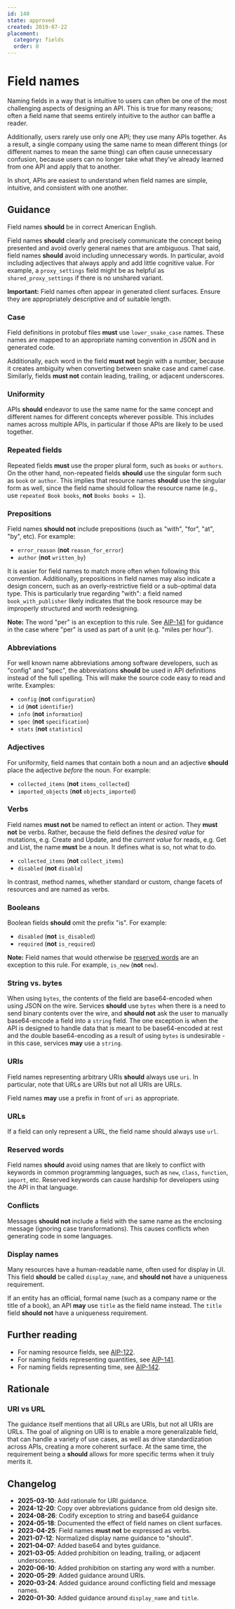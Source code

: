 ```yaml
---
id: 140
state: approved
created: 2019-07-22
placement:
  category: fields
  order: 0
---
```


# Field names

Naming fields in a way that is intuitive to users can often be one of the most
challenging aspects of designing an API. This is true for many reasons; often a
field name that seems entirely intuitive to the author can baffle a reader.

Additionally, users rarely use only one API; they use many APIs together. As a
result, a single company using the same name to mean different things (or
different names to mean the same thing) can often cause unnecessary confusion,
because users can no longer take what they've already learned from one API and
apply that to another.

In short, APIs are easiest to understand when field names are simple,
intuitive, and consistent with one another.

## Guidance

Field names **should** be in correct American English.

Field names **should** clearly and precisely communicate the concept being
presented and avoid overly general names that are ambiguous. That said, field
names **should** avoid including unnecessary words. In particular, avoid
including adjectives that always apply and add little cognitive value. For
example, a `proxy_settings` field might be as helpful as
`shared_proxy_settings` if there is no unshared variant.

**Important:** Field names often appear in generated client surfaces. Ensure they 
are appropriately descriptive and of suitable length.

### Case

Field definitions in protobuf files **must** use `lower_snake_case` names.
These names are mapped to an appropriate naming convention in JSON and in
generated code.

Additionally, each word in the field **must not** begin with a number, because
it creates ambiguity when converting between snake case and camel case.
Similarly, fields **must not** contain leading, trailing, or adjacent
underscores.

### Uniformity

APIs **should** endeavor to use the same name for the same concept and
different names for different concepts wherever possible. This includes names
across multiple APIs, in particular if those APIs are likely to be used
together.

### Repeated fields

Repeated fields **must** use the proper plural form, such as `books` or
`authors`. On the other hand, non-repeated fields **should** use the singular
form such as `book` or `author`. This implies that resource names **should**
use the singular form as well, since the field name should follow the resource
name (e.g., use `repeated Book books`, **not** `Books books = 1`).

### Prepositions

Field names **should not** include prepositions (such as "with", "for", "at",
"by", etc). For example:

- `error_reason` (**not** `reason_for_error`)
- `author` (**not** `written_by`)

It is easier for field names to match more often when following this
convention. Additionally, prepositions in field names may also indicate a
design concern, such as an overly-restrictive field or a sub-optimal data type.
This is particularly true regarding "with": a field named `book_with_publisher`
likely indicates that the book resource may be improperly structured and worth
redesigning.

**Note:** The word "per" is an exception to this rule. See [AIP-141][] for 
guidance in the case where "per" is used as part of a unit (e.g. "miles per hour").

### Abbreviations

For well known name abbreviations among software developers, such as "config"
and "spec", the abbreviations **should** be used in API definitions instead of
the full spelling. This will make the source code easy to read and write.
Examples:

- `config` (**not** `configuration`)
- `id` (**not** `identifier`)
- `info` (**not** `information`)
- `spec` (**not** `specification`)
- `stats` (**not** `statistics`)

### Adjectives

For uniformity, field names that contain both a noun and an adjective
**should** place the adjective _before_ the noun. For example:

- `collected_items` (**not** `items_collected`)
- `imported_objects` (**not** `objects_imported`)

### Verbs

Field names **must not** be named to reflect an intent or action. They
**must not** be verbs. Rather, because the field defines the *desired
value* for mutations, e.g. Create and Update, and the *current value*
for reads, e.g.  Get and List, the name **must** be a noun. It defines
what is so, not what to do.

- `collected_items` (**not** `collect_items`)
- `disabled` (**not** `disable`)

In contrast, method names, whether standard or custom, change facets of
resources and are named as verbs.

### Booleans

Boolean fields **should** omit the prefix "is". For example:

- `disabled` (**not** `is_disabled`)
- `required` (**not** `is_required`)

**Note:** Field names that would otherwise be [reserved words](#reserved-words)
are an exception to this rule. For example, `is_new` (**not** `new`).

### String vs. bytes

When using `bytes`, the contents of the field are base64-encoded when using
JSON on the wire. Services **should** use `bytes` when there is a need to send
binary contents over the wire, and **should not** ask the user to manually
base64-encode a field into a `string` field. The one exception is when the
API is designed to handle data that is meant to be base64-encoded at rest and
the double base64-encoding as a result of using `bytes` is undesirable - in
this case, services **may** use a `string`.

### URIs

Field names representing arbitrary URIs **should** always use `uri`. In
particular, note that URLs are URIs but not all URIs are URLs.

Field names **may** use a prefix in front of `uri` as appropriate.

### URLs

If a field can only represent a URL, the field name should always use `url`.

### Reserved words

Field names **should** avoid using names that are likely to conflict with
keywords in common programming languages, such as `new`, `class`, `function`,
`import`, etc. Reserved keywords can cause hardship for developers using the
API in that language.

### Conflicts

Messages **should not** include a field with the same name as the enclosing
message (ignoring case transformations). This causes conflicts when generating
code in some languages.

### Display names

Many resources have a human-readable name, often used for display in UI. This
field **should** be called `display_name`, and **should not** have a uniqueness
requirement.

If an entity has an official, formal name (such as a company name or the title
of a book), an API **may** use `title` as the field name instead. The `title`
field **should not** have a uniqueness requirement.

## Further reading

- For naming resource fields, see [AIP-122][].
- For naming fields representing quantities, see [AIP-141][].
- For naming fields representing time, see [AIP-142][].

## Rationale

### URI vs URL

The guidance itself mentions that all URLs are URIs, but not all URIs are URLs.
The goal of aligning on URI is to enable a more generalizable field, that can
handle a variety of use cases, as well as drive standardization across APIs,
creating a more coherent surface. At the same time, the requirement being a
**should** allows for more specific terms when it truly merits it.

## Changelog

- **2025-03-10**: Add rationale for URI guidance.
- **2024-12-20**: Copy over abbreviations guidance from old design site.
- **2024-08-26**: Codify exception to string and base64 guidance 
- **2024-05-18**: Documented the effect of field names on client surfaces.
- **2023-04-25**: Field names **must not** be expressed as verbs.
- **2021-07-12**: Normalized display name guidance to "should".
- **2021-04-07**: Added base64 and bytes guidance.
- **2021-03-05**: Added prohibition on leading, trailing, or adjacent
  underscores.
- **2020-06-10**: Added prohibition on starting any word with a number.
- **2020-05-29**: Added guidance around URIs.
- **2020-03-24**: Added guidance around conflicting field and message names.
- **2020-01-30**: Added guidance around `display_name` and `title`.

[aip-122]: ./0122.md
[aip-141]: ./0141.md
[aip-142]: ./0142.md
